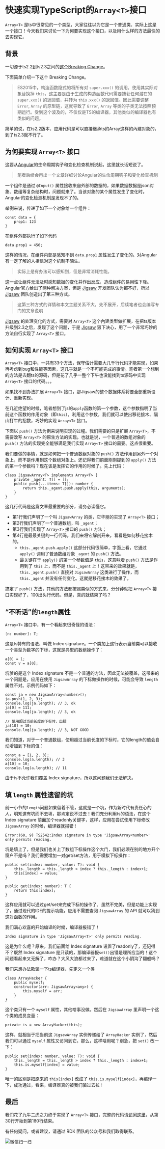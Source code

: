 
# 快速实现TypeScript的`Array<T>`接口
`Array<T>` 是ts中很常见的一个类型，大家往往以为它是一个普通类，实际上这是一个接口！今天我们来讨论一下为何要实现这个接口，以及用什么样的方法最快的去实现它。

## 背景
一切源于ts2.2到ts2.3之间的[这个Breaking Change](https://github.com/Microsoft/TypeScript/wiki/Breaking-Changes#extending-built-ins-like-error-array-and-map-may-no-longer-work)。

下面简单介绍一下这个 Breaking Change。

> ES2015中，构造函数隐式的将所有对 `super.xxx()` 的调用，使用其实际对象替换掉 `this`，这主要是由于生成的构造函数代码需要捕获任何潜在的 `super.xxx()` 的返回值，并转为 `this.xxx()` 的返回值。因此需要调整 `Error`, `Array` 的原型链，这就导致了 `Error`, `Array` 等类的子类无法按照预期运行。受到这个波及的，不仅仅是TS的编译器，其他类似的编译器也有类似的问题。

简单的说，在ts2.2版本，应用代码是可以直接继承ts的Array<T>这样的內建对象的，到了ts2.3就不行了。

## 为何要实现 `Array<T>` 接口

这要从[Angular](https://angular.cn)的生命周期钩子和变化检查机制说起，这里就长话短说了。

> 笔者后续会再出一个文章详细讨论Angular的生命周期钩子和变化检查机制

一个组件是通过 `@Input()` 属性接收来自外部的数据的，如果数据数据是json对象、数组等复杂结构时，问题就来了。当该对象的某个属性发生了变化时，Angular的变化检测机制是发现不了的。

举例来说，传递了如下一个对象给一个组件：

```
const data = {
	prop1: 123
}
```

在组件外部执行了如下代码

```
data.prop1 = 456;
```

这样的情况，在组件内部是感知不到 `data.prop1` 属性发生了变化的。对Angular有一定了解的人相信对这个机制不陌生。

> 实际上是有办法可以感知到，但是非常消耗性能。

这一点让组件无法及时感知数据的变化并作出反应，造成组件的易用性下降。Angular官方给出了两种解决方案，但是 [Jigsaw](https://github.com/rdkmaster/jigsaw) 开发团队认为都不好，所以 [Jigsaw](https://github.com/rdkmaster/jigsaw) 团队创造出了第三种方式。

> 这第三种方式的详情和本文主题关系不大，先不展开，后续笔者也会编写专门的文章说明

[Jigsaw](https://github.com/rdkmaster/jigsaw) 的处理变化的方式，需要对 `Array<T>` 这个內建类型做扩展，在把ts版本升级到2.3之后，发现了这个问题，于是 [Jigsaw](https://github.com/rdkmaster/jigsaw) 狠下决心，用了一个非常巧妙的方法自行实现了 `Array<T>` 接口。

## 如何实现 `Array<T>` 接口

`Array<T>` 接口中，一共有33个方法，保守估计需要大几千行代码才能实现，如果再考虑到bug和性能等因素，这几乎就是一个不可能完成的事情。笔者第一个想到的方法是去翻ts的源码，但是花了几乎一整个下午也没能找到ts源码中实现 `Array<T>` 接口的代码。。。

如果找不到办法扩展 `Array<T>` 接口，那Jigsaw的整个数据体系将要全部重新设计、重新实现。

在几近绝望的时候，笔者想到了js的`apply`函数的第一个参数，这个参数指明了当前这个函数的作用对象（即`this`），利用这个参数，我们就可以使出移花接木、隔山打牛的招数，巧妙的实现 `Array<T>` 接口。

下面以 `push()` 方法为例来说明实现的过程。我们需要的只是扩展 `Array<T>`，不需要改写 `Array<T>` 的原生方法的实现。也就是说，一个普通的数组对象的 `push()` 方法的实现完全能够满足我们实现  `Array<T>` 接口的需要。这点很重要。

我们要做的事情，就是如何把一个普通数组对象的 `push()` 方法作用到另外一个对象上，而不是作用到这个数组对象上。还记得我们前面刚刚提到的 `apply()` 方法的第一个参数吗？现在该是发挥它的作用的时候了。先上代码：

```
class JigsawArray<T> implements Array<T> {
	private _agent: T[] = [];
	public push(...items: T[]): number {
	    return this._agent.push.apply(this, arguments);
	}
}
```

这几行代码是这篇文章最重要的部分，请务必读懂它。

- 第1行我们声明了一个叫 `JigsawArray` 的类，它华丽的实现了 `Array<T>` 接口；
- 第2行我们声明了一个普通数组，叫 `_agent`；
- 第3行我们实现了 `Array<T>` 接口的 `push()` 方法；
- 第4行是最最关键的一行代码。我们来将它解剖开来，看看是如何移花接木的。
	- `this._agent.push.apply()` 这部分代码很简单，字面上看，它通过 `apply()` 调用了普通数组对象 `_agent` 的 `push()` 方法。
	- 最关键在于 `apply()` 的第一个参数值是 `this`，这意味着 `push()` 方法是作用到了 `this` 上，而不是 `this._agent` 上！这带来的效果就是，`this._agent.push()` 直接对 `JigsawArray` 这类进行了操作，而 `this._agent` 并没有任何变化。这就是移花接木的效果了。

搞定了 `push()` 方法，其他的方法都按照类似的方式来，分分钟就把 `Array<T>` 接口实现好了，100出头行代码。但是，真的就结束了吗？

## “不听话”的`length`属性

`Array<T>` 接口中，有一个看起来很奇怪的语法：

```
[n: number]: T;
```

这是ts特有的语法，叫做 Index signature。一个类加上这行表示当前类可以接收一个类型为数字的下标，这就是典型的数组操作了：

```
a[0] = 1;
const v = a[0];
```

坑爹的是这个 Index signature 不是一个普通的方法，因此无法被覆盖，这带来的一个问题是，应用在使用 `JigsawArray` 的下标做操作的时候，可能会导致 `length` 属性不对。示例代码如下：

```
const ja = new JigsawArray<number>();
ja.push(1, 2, 3);
console.log(ja.length); // 3, ok
ja[0] = 111;
console.log(ja.length); // 3, ok

// 使用超过当前长度的下标时，出错
ja[10] = 10;
console.log(ja.length); // 3, NOT GOOD
```

我们知道，对于一个普通数组，使用超过当前长度的下标时，它的length的值会自动增加到下标的值：

```
const a = [1, 2, 3];
console.log(a.length); // 3
a[10] = 10;
console.log(a.length); // 11
```

由于ts不允许我们覆盖 Index signature，所以这问题我们无法解决。


## 填 `length` 属性遗留的坑

前一小节的`length`问题如果留着不管，这就是一个坑，作为新时代有责任心的人，明知道有坑而不去填，那肯定说不过去！我们充分利用ts的语法，在这个 Index signature 前面加个readonly关键字，这样，应用在尝试使用下标修改 `JigsawArray` 的时候，编译器就报错！

```
Error:(60, 9) TS2542:Index signature in type 'JigsawArray<number>' only permits reading.
```

坑是填上了，但是我们也关上了数组下标操作这个大门，我们必须在别的地方开个窗户不是吗？我们需要增加一对get/set方法，用于模拟下标操作：

```
public set(index: number, value: T): void {
    this._length = this._length > index ? this._length : index+1;
    this[index] = value;
}

public get(index: number): T {
    return this[index];
}
```

这样应用就可以通过get/set来完成下标的操作了，虽然不完美，但是功能上实现了，通过现代的IDE的提示功能，应用不需要查阅 `JigsawArray` 的 API 就可以猜到这对函数的作用。

我们满心欢喜的开始编译的时候，编译器报错了！

```
Index signature in type 'JigsawArray<T>' only permits reading.
```

这是为什么呢？原来，我们前面给 Index signature 设置了readonly了，还记得不？既然 Index signature 是只读的，那编译器报`set()`出错是理所应当的！这个问题看起来又无解了，咋办？大风大浪都过来了，难道就在这个小阴沟了翻船吗？

我们来想办法欺骗一下ts编译器，先定义一个类

```
class ArrayHacker {
    public myself;
    constructor(arr: JigsawArray<any>) {
        this.myself = arr;
    }
}

```

这个类只有一个 `myself` 属性，其他啥事没做。然后在 `JigsawArray` 里声明一个这个类的成员变量：

```
private is = new ArrayHacker(this);
```

这样，就相当于把当前这 `JigsawArray` 实例传递给了 `ArrayHacker` 实例了，然后我们可以通过 `myself` 属性又访问到它。那么，这样啥用呢？别急，把 `set()` 改一下：

```
public set(index: number, value: T): void {
    this._length = this._length > index ? this._length : index+1;
    this.is.myself[index] = value;
}
```

唯一的区别是把原来的 `this[index]` 改成了 `this.is.myself[index]`，再编译一下，成功通过，看来，编译器真的被我们骗过去拉！

## 最后

我们花了九牛二虎之力终于实现了 `Array<T>` 接口，完整的代码请[访问这里](https://github.com/rdkmaster/jigsaw/blob/master/src/jigsaw/core/data/array-collection.ts)，从第30行开始到第180行结束。

有任何疑问，或者建议，请通过 RDK 团队的公众号和我们取得联系。

![微信扫一扫](image/qr-weixin.jpg)